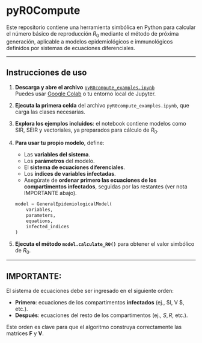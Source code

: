 # pyR0Compute

Este repositorio contiene una herramienta simbólica en Python para calcular el número básico de reproducción $R_0$ mediante el método de próxima generación, aplicable a modelos epidemiológicos e immunológicos definidos por sistemas de ecuaciones diferenciales.

---

## Instrucciones de uso

1. **Descarga y abre el archivo** [`pyR0compute_examples.ipynb`](https://github.com/Yvan-BM-Git/pyR0compute/blob/main/pyR0compute_examples.ipynb)  
   Puedes usar [Google Colab](https://colab.research.google.com/github/Yvan-BM-Git/pyR0compute/blob/main/pyR0compute_examples.ipynb) o tu entorno local de Jupyter.

2. **Ejecuta la primera celda** del archivo `pyR0compute_examples.ipynb`, que carga las clases necesarias.

3. **Explora los ejemplos incluidos**: el notebook contiene modelos como SIR, SEIR y vectoriales, ya preparados para cálculo de $R_0$.

4. **Para usar tu propio modelo**, define:
   - Las **variables del sistema**.
   - Los **parámetros** del modelo.
   - El **sistema de ecuaciones diferenciales**.
   - Los **índices de variables infectadas**.
   - Asegúrate de **ordenar primero las ecuaciones de los compartimentos infectados**, seguidas por las restantes (ver nota IMPORTANTE abajo).
   ```python
   model = GeneralEpidemiologicalModel(
       variables,
       parameters,
       equations,
       infected_indices
   )
5. **Ejecuta el método `model.calculate_R0()`** para obtener el valor simbólico de $R_0$.

---

## IMPORTANTE:

El sistema de ecuaciones debe ser ingresado en el siguiente orden:

- **Primero**: ecuaciones de los compartimentos **infectados** (ej., $I, V $, etc.).
- **Después**: ecuaciones del resto de los compartimentos (ej., $S, R$, etc.).

Este orden es clave para que el algoritmo construya correctamente las matrices $\mathbf{F}$ y $\mathbf{V}$.
